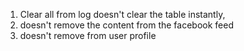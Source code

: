 1. Clear all from log doesn't clear the table instantly, 
2. doesn't remove the  content from the facebook feed
3. doesn't remove from user profile